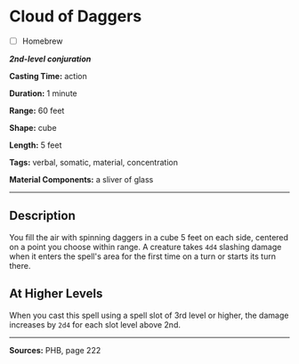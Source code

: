# Cloud of Daggers

- [ ] Homebrew

***2nd-level conjuration***

**Casting Time:** action

**Duration:** 1 minute

**Range:** 60 feet

**Shape:** cube

**Length:** 5 feet

**Tags:** verbal, somatic, material, concentration

**Material Components:** a sliver of glass

---

## Description
You fill the air with spinning daggers in a cube 5 feet on each side, centered on a point you choose within range.
A creature takes `4d4` slashing damage when it enters the spell's area for the first time on a turn or starts its turn there.

## At Higher Levels
When you cast this spell using a spell slot of 3rd level or higher, the damage increases by `2d4` for each slot level above 2nd.

---

**Sources:** PHB, page 222
